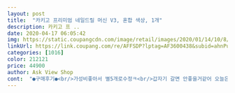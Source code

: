 ```yaml
---
layout: post 
title:  "카키고 프리미엄 네일드릴 머신 V3, 혼합 색상, 1개" 
description: 카키고 프 ..
date: 2020-04-17 06:05:42 
img: https://static.coupangcdn.com/image/retail/images/2020/01/14/10/8/6f941912-f1f2-41e9-ac30-a945f655257b.jpg 
linkUrl: https://link.coupang.com/re/AFFSDP?lptag=AF3600438&subid=ahnPublicAsk&pageKey=1176286633&itemId=2155151025&vendorItemId=70153410104&traceid=V0-113-6b6f41402fe580ae 
categories: [1016] 
color: 212121 
price: 44900 
author: Ask View Shop 
cont:  "●구매후기●<br/>가성비좋아서 별5개로수정ㅋ<br/>갑자기 갈면 안좋을거같어 오늘은 적당히 만갈고 로션발라줬능데 엄청 부드러워졌어요<br/>결국 드릴 삿는데 신세계 입니다<br/>계속써보고 필요시 수정할게요<br/>고민 계속하다 안샀거든요<br/>굳은살도해봤는데 좋네요~<br/>그래도 가성비 좋은제품인건 같애요<br/>그래도 용도에 맞게 제 기능은 잘해주니<br/>그리고 전원버튼만이라도 본체에 있었으면<br/>그리고 젤 속도를 줄였으나 쎄네요<br/>그리구 하다보면 요령이 생기겟지만<br/>근대 그걸로 컬러 벗기고 하니까 손톱엔 좀 무리가 가는거같네요~<br/>근데아쉬운건<br/>너무 귀찮고 힘빠졌는데 정말 너무 편해요<br/>너무 좋아요ㅎㅎ<br/>높은 상품이 이거네요<br/>다른분들도 하다보면 쉽게 하실듯해요<br/>다른분처럼 저도 요근래 구매한 상품중에 가장 만족도가<br/>다시 셀프네일을 시작하게되면서<br/>더 편할것같은 아쉬움은 있네요<br/>데미지가 적었어요<br/>독한 아세톤 안써도되고요~<br/>또<br/>램프구울땐 당연 뜨겁고 다 찢어지고ㅠㅠ<br/>마무리는 파일로해야겟어요~<br/>막허다거 바로 만져도 뜨겁지않아 교체후 바로하기도 좋더라구요<br/>만족합니다<br/>매번 귀찮음에 쏙오프고 리무버고 다 무시하고<br/>맨손으로 해두요<br/>몇년째 셀프 네일 중인데 드릴 없이<br/>발 굳은살 뒷굼치 주기적으로 해줘야겟어요 곧 여름이니까요~<br/>방금 발톱도 벗겨내고 뒷꿈치다듬고.<br/>.<br/>ㅋㅋ 좋아요<br/>베이직케어 잖아요<br/>보통 셀프네일하시는분들 거의 금손이니깐ㅎㅎ<br/>사놓고 안쓸까바 흡입기는 안삿는데<br/>사용하심 됩니다<br/>상품평믿고 주문해봤어요<br/>셀프 젤네일 하시는 분이라면 이것도 사용 쉬워요<br/>셀프네일 하시는 분들 꼭 사세요!<br/>소리도 크지않아 좋아요<br/>손발톱 쏙오프용으로 산거라서 왜이재삿나싶네요~<br/>손톱건강에 일단 무조건이고 시간 절약도 되고<br/>손톱은 종잇장 보다 얇아서<br/>솔직히 드릴쓰기가 겁나기도하고 괜히 돈 버릴까싶어<br/>솔직히 셀프네일할때 제일 귀찮고 힘든게<br/>어느정도 깊이까지 넣어야할지 애매하고<br/>어쩔수없어요 당장은 흡입기가 없으니<br/>완손조작이 연습을 마니해야겟어요... <br/>ㅠㅠ<br/>왜 이걸 이제샀는지.<br/>.<br/>ㅋㅋ<br/>우리 강아지 때문에라도 살려구여ㅠㅠ제거할때 가루는<br/>이번에 코로나때문에 맨날 집에만있다보니<br/>이불에부빌때마다 까칠함 너무싫었는데 손발 엄청 일석이조네요<br/>자꾸 쓰다보면 헐거워지지않을까 걱정ㅎㅎ<br/>자주쓸꺼같애요 세상편하내요<br/>저 갈색비트... <br/>이름모름 ㅎ<br/>저도 처음이라 큐티클할때 조금 피는 봤는데 니퍼보단 훨씬<br/>전 가루 날림이 있어서 물티슈랑<br/>전 가장 만족했던게 큐티클제거할때 중간부분보다<br/>젤 낮은속도가 손톱엔무리가는거같아 발에해얄듯.<br/><br/>조금 아쉬운점이라면 드릴끼우는쪽이 딸깍거리며<br/>조작버튼이 기계가아닌 중간쯤 선에있다는거.<br/>.<br/> 가루묻은 손으로 가게되니 쫌 그래요<br/>조정해서 하면 되구 드릴팁도 설명서에 써잇는대로<br/>지울때 손톱을 다 뜯어내는데ㅠㅠ<br/>체결되는거면 좀더 좋을것같아요<br/>칠하느것만 열심히 하고 재료사서 붙이고 하면 뭐하나요<br/>큐티클 제거할때도, 쏙오프할때 표면 가는것도<br/>키친타올로 해봣는데 물티슈가 더 가루날림이 덜하고 좋은거 같아요<br/>탁상용 미니청소기하나 두고 써요<br/>평이좋아 구매햇는데 샹각보다괜찮네요<br/>푸셔로 힘으로 네일을 벗겨내길 반복했어요<br/>항상 사이드쪽이 힘들었는데 편하게 제거되어<br/>회전방향 다르게 조절이 가능하니 양쪽손 맞는 방향으로<br/>흡입기 없이 하시려면 물티슈 받치고 하세요!<br/>흡진기도 사야될까... <br/>고민중이긴해요 ㅋㅋ<br/>" 
---
```

